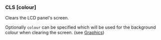 

### CLS [colour]

Clears the LCD panel's screen. 

Optionally `colour` can be specified which will be used for the background colour when clearing the screen. (see [Graphics](../graphics_functions.md))